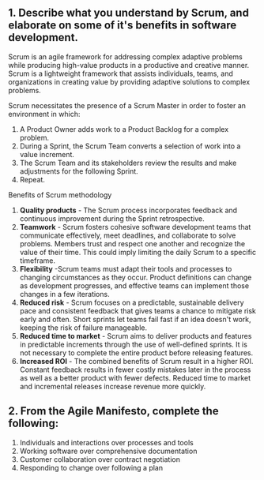 ## 1. Describe what you understand by Scrum, and elaborate on some of it's benefits in software development.

Scrum is an agile framework for addressing complex adaptive problems while producing high-value products in a productive and creative manner.
Scrum is a lightweight framework that assists individuals, teams, and organizations in creating value by providing adaptive solutions to complex problems.

Scrum necessitates the presence of a Scrum Master in order to foster an environment in which:
1. A Product Owner adds work to a Product Backlog for a complex problem.
2. During a Sprint, the Scrum Team converts a selection of work into a value increment.
3. The Scrum Team and its stakeholders review the results and make adjustments for the following Sprint.
4. Repeat.

Benefits of Scrum methodology
1. __Quality products__ - The Scrum process incorporates feedback and continuous improvement during the Sprint retrospective. 
2. __Teamwork__ - Scrum fosters cohesive software development teams that communicate effectively, meet deadlines, and collaborate to solve problems. Members trust and respect one another and recognize the value of their time. This could imply limiting the daily Scrum to a specific timeframe. 
3. __Flexibility__ -Scrum teams must adapt their tools and processes to changing circumstances as they occur. Product definitions can change as development progresses, and effective teams can implement those changes in a few iterations.
4. __Reduced risk__ - Scrum focuses on a predictable, sustainable delivery pace and consistent feedback that gives teams a chance to mitigate risk early and often. Short sprints let teams fail fast if an idea doesn't work, keeping the risk of failure manageable.
5. __Reduced time to market__ - Scrum aims to deliver products and features in predictable increments through the use of well-defined sprints. It is not necessary to complete the entire product before releasing features. 
6. __Increased ROI__ - The combined benefits of Scrum result in a higher ROI. Constant feedback results in fewer costly mistakes later in the process as well as a better product with fewer defects. Reduced time to market and incremental releases increase revenue more quickly.


## 2. From the Agile Manifesto, complete the following: 

1. Individuals and interactions over processes and tools
2. Working software over comprehensive documentation
3. Customer collaboration over contract negotiation
4. Responding to change over following a plan
